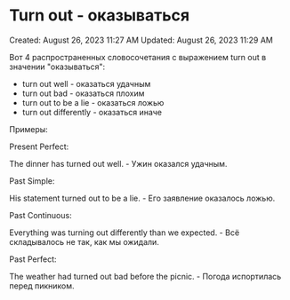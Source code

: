 # Turn out - оказываться

Created: August 26, 2023 11:27 AM
Updated: August 26, 2023 11:29 AM

Вот 4 распространенных словосочетания с выражением turn out в значении "оказываться":

- turn out well - оказаться удачным
- turn out bad - оказаться плохим
- turn out to be a lie - оказаться ложью
- turn out differently - оказаться иначе

Примеры:

Present Perfect:

The dinner has turned out well. - Ужин оказался удачным.

Past Simple:

His statement turned out to be a lie. - Его заявление оказалось ложью.

Past Continuous:

Everything was turning out differently than we expected. - Всё складывалось не так, как мы ожидали.

Past Perfect:

The weather had turned out bad before the picnic. - Погода испортилась перед пикником.